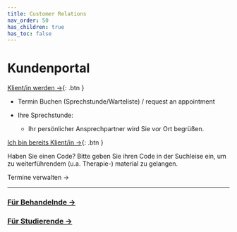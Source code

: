 ```yaml
---
title: Customer Relations
nav_order: 50
has_children: true
has_toc: false
---
```


# Kundenportal
[Klient/in werden →](//welcome.maiahealth.de){: .btn }
- Termin Buchen (Sprechstunde/Warteliste) / request an appointment

- Ihre Sprechstunde:
	- Ihr persönlicher Ansprechpartner wird Sie vor Ort begrüßen.


[Ich bin bereits Klient/in →](//booking.maiahealth.de){: .btn }

Haben Sie einen Code? Bitte geben Sie ihren Code in der Suchleise ein, um zu weiterführendem (u.a. Therapie-) material zu gelangen.

Termine verwalten →

---

### [Für Behandelnde →](/res)
### [Für Studierende →](/oer)